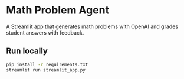 # Math Problem Agent

A Streamlit app that generates math problems with OpenAI and grades student answers with feedback.

## Run locally
```bash
pip install -r requirements.txt
streamlit run streamlit_app.py
